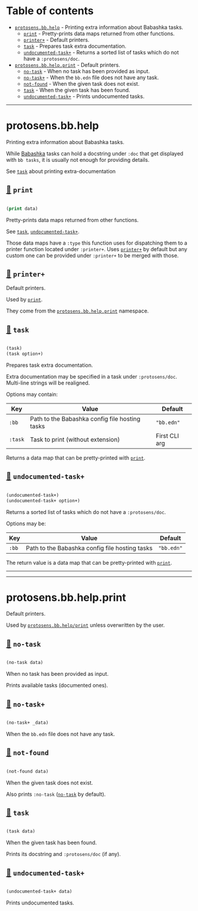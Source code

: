 # Table of contents
-  [`protosens.bb.help`](#protosens.bb.help)  - Printing extra information about Babashka tasks.
    -  [`print`](#protosens.bb.help/print) - Pretty-prints data maps returned from other functions.
    -  [`printer+`](#protosens.bb.help/printer+) - Default printers.
    -  [`task`](#protosens.bb.help/task) - Prepares task extra documentation.
    -  [`undocumented-task+`](#protosens.bb.help/undocumented-task+) - Returns a sorted list of tasks which do not have a <code>:protosens/doc</code>.
-  [`protosens.bb.help.print`](#protosens.bb.help.print)  - Default printers.
    -  [`no-task`](#protosens.bb.help.print/no-task) - When no task has been provided as input.
    -  [`no-task+`](#protosens.bb.help.print/no-task+) - When the <code>bb.edn</code> file does not have any task.
    -  [`not-found`](#protosens.bb.help.print/not-found) - When the given task does not exist.
    -  [`task`](#protosens.bb.help.print/task) - When the given task has been found.
    -  [`undocumented-task+`](#protosens.bb.help.print/undocumented-task+) - Prints undocumented tasks.

-----
# <a name="protosens.bb.help">protosens.bb.help</a>


Printing extra information about Babashka tasks.

   While [Babashka](https://github.com/babashka/babashka) tasks can hold a docstring under `:doc`
   that get displayed with `bb tasks`, it is usually not enough for providing details.

   See [`task`](#protosens.bb.help/task) about printing extra-documentation




## <a name="protosens.bb.help/print">[:page_facing_up:](https://github.com/protosens/monorepo.cljc/blob/develop/module/bb.help/src/main/clj/protosens/bb/help.clj#L118-L138) `print`</a>
``` clojure

(print data)
```


Pretty-prints data maps returned from other functions.

   See [`task`](#protosens.bb.help/task), [`undocumented-task+`](#protosens.bb.help/undocumented-task+).
  
   Those data maps have a `:type` this function uses for dispatching them to a
   printer function located under `:printer+`.
   Uses [`printer+`](#protosens.bb.help/printer+) by default but any custom one can be provided under `:printer+`
   to be merged with those.

## <a name="protosens.bb.help/printer+">[:page_facing_up:](https://github.com/protosens/monorepo.cljc/blob/develop/module/bb.help/src/main/clj/protosens/bb/help.clj#L142-L154) `printer+`</a>

Default printers.
  
   Used by [`print`](#protosens.bb.help/print).

   They come from the [`protosens.bb.help.print`](#protosens.bb.help.print) namespace.

## <a name="protosens.bb.help/task">[:page_facing_up:](https://github.com/protosens/monorepo.cljc/blob/develop/module/bb.help/src/main/clj/protosens/bb/help.clj#L39-L84) `task`</a>
``` clojure

(task)
(task option+)
```


Prepares task extra documentation.

   Extra documentation may be specified in a task under `:protosens/doc`.
   Multi-line strings will be realigned.

   Options may contain:

   | Key     | Value                                          | Default       |
   |---------|------------------------------------------------|---------------|
   | `:bb`   | Path to the Babashka config file hosting tasks | `"bb.edn"`  |
   | `:task` | Task to print (without extension)              | First CLI arg |
  
   Returns a data map that can be pretty-printed with [`print`](#protosens.bb.help/print).

## <a name="protosens.bb.help/undocumented-task+">[:page_facing_up:](https://github.com/protosens/monorepo.cljc/blob/develop/module/bb.help/src/main/clj/protosens/bb/help.clj#L87-L112) `undocumented-task+`</a>
``` clojure

(undocumented-task+)
(undocumented-task+ option+)
```


Returns a sorted list of tasks which do not have a `:protosens/doc`.

   Options may be:

   | Key   | Value                                          | Default      |
   |-------|------------------------------------------------|--------------|
   | `:bb` | Path to the Babashka config file hosting tasks | `"bb.edn"` |
  
   The return value is a data map that can be pretty-printed with [`print`](#protosens.bb.help/print).

-----

-----
# <a name="protosens.bb.help.print">protosens.bb.help.print</a>


Default printers.
  
   Used by [`protosens.bb.help/print`](#protosens.bb.help/print) unless overwritten by the user.




## <a name="protosens.bb.help.print/no-task">[:page_facing_up:](https://github.com/protosens/monorepo.cljc/blob/develop/module/bb.help/src/main/clj/protosens/bb/help/print.clj#L13-L26) `no-task`</a>
``` clojure

(no-task data)
```


When no task has been provided as input.
  
   Prints available tasks (documented ones).

## <a name="protosens.bb.help.print/no-task+">[:page_facing_up:](https://github.com/protosens/monorepo.cljc/blob/develop/module/bb.help/src/main/clj/protosens/bb/help/print.clj#L30-L36) `no-task+`</a>
``` clojure

(no-task+ _data)
```


When the `bb.edn` file does not have any task.

## <a name="protosens.bb.help.print/not-found">[:page_facing_up:](https://github.com/protosens/monorepo.cljc/blob/develop/module/bb.help/src/main/clj/protosens/bb/help/print.clj#L40-L53) `not-found`</a>
``` clojure

(not-found data)
```


When the given task does not exist.

   Also prints `:no-task` ([`no-task`](#protosens.bb.help.print/no-task) by default).

## <a name="protosens.bb.help.print/task">[:page_facing_up:](https://github.com/protosens/monorepo.cljc/blob/develop/module/bb.help/src/main/clj/protosens/bb/help/print.clj#L57-L71) `task`</a>
``` clojure

(task data)
```


When the given task has been found.
  
   Prints its docstring and `:protosens/doc` (if any).

## <a name="protosens.bb.help.print/undocumented-task+">[:page_facing_up:](https://github.com/protosens/monorepo.cljc/blob/develop/module/bb.help/src/main/clj/protosens/bb/help/print.clj#L75-L88) `undocumented-task+`</a>
``` clojure

(undocumented-task+ data)
```


Prints undocumented tasks.
